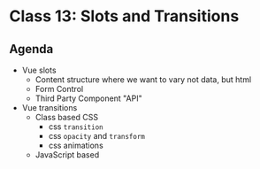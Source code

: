 Class 13: Slots and Transitions
===

## Agenda

* Vue slots
    * Content structure where we want to vary not data, but html
    * Form Control
    * Third Party Component "API"
* Vue transitions
    * Class based CSS
        * css `transition`
        * css `opacity` and `transform`
        * css animations
    * JavaScript based